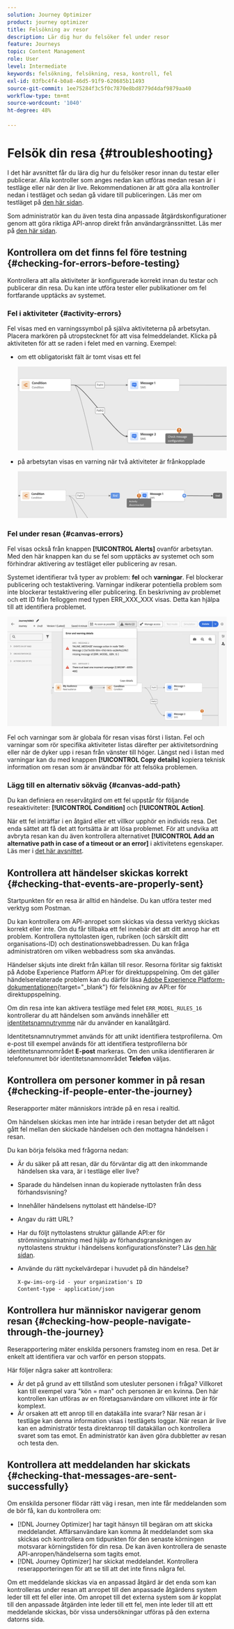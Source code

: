 ```yaml
---
solution: Journey Optimizer
product: journey optimizer
title: Felsökning av resor
description: Lär dig hur du felsöker fel under resor
feature: Journeys
topic: Content Management
role: User
level: Intermediate
keywords: felsökning, felsökning, resa, kontroll, fel
exl-id: 03fbc4f4-b0a8-46d5-91f9-620685b11493
source-git-commit: 1ee75284f3c5f0c7870e8bd8779d4daf9879aa40
workflow-type: tm+mt
source-wordcount: '1040'
ht-degree: 48%

---
```


# Felsök din resa {#troubleshooting}

I det här avsnittet får du lära dig hur du felsöker resor innan du testar eller publicerar. Alla kontroller som anges nedan kan utföras medan resan är i testläge eller när den är live. Rekommendationen är att göra alla kontroller nedan i testläget och sedan gå vidare till publiceringen. Läs mer om testläget på [den här sidan](../building-journeys/testing-the-journey.md).

Som administratör kan du även testa dina anpassade åtgärdskonfigurationer genom att göra riktiga API-anrop direkt från användargränssnittet. Läs mer på [den här sidan](../action/troubleshoot-custom-action.md).

## Kontrollera om det finns fel före testning {#checking-for-errors-before-testing}

Kontrollera att alla aktiviteter är konfigurerade korrekt innan du testar och publicerar din resa. Du kan inte utföra tester eller publikationer om fel fortfarande upptäcks av systemet.


### Fel i aktiviteter {#activity-errors}

Fel visas med en varningssymbol på själva aktiviteterna på arbetsytan. Placera markören på utropstecknet för att visa felmeddelandet. Klicka på aktiviteten för att se raden i felet med en varning. Exempel:

* om ett obligatoriskt fält är tomt visas ett fel

  ![](assets/journey63.png)

* på arbetsytan visas en varning när två aktiviteter är frånkopplade

  ![](assets/canvas-disconnected.png)

### Fel under resan {#canvas-errors}

Fel visas också från knappen **[!UICONTROL Alerts]** ovanför arbetsytan. Med den här knappen kan du se fel som upptäcks av systemet och som förhindrar aktivering av testläget eller publicering av resan.

Systemet identifierar två typer av problem: **fel** och **varningar**. Fel blockerar publicering och testaktivering. Varningar indikerar potentiella problem som inte blockerar testaktivering eller publicering. En beskrivning av problemet och ett ID från felloggen med typen ERR_XXX_XXX visas. Detta kan hjälpa till att identifiera problemet.

![](assets/journey-error-and-warning.png)

<!--Most of the time, errors detected by the system are linked to errors visible on the activities but they can also relate to other issues. In all cases, check alerts and resolve the issue using to the error description. If you cannot identify the issue, use the **[!UICONTROL Copy details]** button to store the alerts, and send them to your administrator.-->

Fel och varningar som är globala för resan visas först i listan. Fel och varningar som rör specifika aktiviteter listas därefter per aktivitetsordning eller när de dyker upp i resan från vänster till höger. Längst ned i listan med varningar kan du med knappen **[!UICONTROL Copy details]** kopiera teknisk information om resan som är användbar för att felsöka problemen.

### Lägg till en alternativ sökväg {#canvas-add-path}

Du kan definiera en reservåtgärd om ett fel uppstår för följande reseaktiviteter: **[!UICONTROL Condition]** och **[!UICONTROL Action]**.

När ett fel inträffar i en åtgärd eller ett villkor upphör en individs resa. Det enda sättet att få det att fortsätta är att lösa problemet. För att undvika att avbryta resan kan du även kontrollera alternativet **[!UICONTROL Add an alternative path in case of a timeout or an error]** i aktivitetens egenskaper. Läs mer i [det här avsnittet](../building-journeys/using-the-journey-designer.md#paths).


## Kontrollera att händelser skickas korrekt {#checking-that-events-are-properly-sent}

Startpunkten för en resa är alltid en händelse. Du kan utföra tester med verktyg som Postman.

Du kan kontrollera om API-anropet som skickas via dessa verktyg skickas korrekt eller inte. Om du får tillbaka ett fel innebär det att ditt anrop har ett problem. Kontrollera nyttolasten igen, rubriken (och särskilt ditt organisations-ID) och destinationswebbadressen. Du kan fråga administratören om vilken webbadress som ska användas.

Händelser skjuts inte direkt från källan till resor. Resorna förlitar sig faktiskt på Adobe Experience Platform API:er för direktuppspelning. Om det gäller händelserelaterade problem kan du därför läsa [Adobe Experience Platform-dokumentationen](https://experienceleague.adobe.com/docs/experience-platform/ingestion/streaming/troubleshooting.html){target="_blank"} för felsökning av API:er för direktuppspelning.

Om din resa inte kan aktivera testläge med felet `ERR_MODEL_RULES_16` kontrollerar du att händelsen som används innehåller ett [identitetsnamnutrymme](../audience/get-started-identity.md) när du använder en kanalåtgärd.

Identitetsnamnutrymmet används för att unikt identifiera testprofilerna. Om e-post till exempel används för att identifiera testprofilerna bör identitetsnamnområdet **E-post** markeras. Om den unika identifieraren är telefonnumret bör identitetsnamnområdet **Telefon** väljas.

## Kontrollera om personer kommer in på resan {#checking-if-people-enter-the-journey}

Reserapporter mäter människors inträde på en resa i realtid.

Om händelsen skickas men inte har inträde i resan betyder det att något gått fel mellan den skickade händelsen och den mottagna händelsen i resan.

Du kan börja felsöka med frågorna nedan:

* Är du säker på att resan, där du förväntar dig att den inkommande händelsen ska vara, är i testläge eller live?
* Sparade du händelsen innan du kopierade nyttolasten från dess förhandsvisning?
* Innehåller händelsens nyttolast ett händelse-ID?
* Angav du rätt URL?
* Har du följt nyttolastens struktur gällande API:er för strömningsinmatning med hjälp av förhandsgranskningen av nyttolastens struktur i händelsens konfigurationsfönster? Läs [den här sidan](../event/about-creating.md#preview-the-payload).
* Använde du rätt nyckelvärdepar i huvudet på din händelse?

  ```
  X-gw-ims-org-id - your organization's ID
  Content-type - application/json
  ```

## Kontrollera hur människor navigerar genom resan {#checking-how-people-navigate-through-the-journey}

Reserapportering mäter enskilda personers framsteg inom en resa. Det är enkelt att identifiera var och varför en person stoppats.

Här följer några saker att kontrollera:

* Är det på grund av ett tillstånd som utesluter personen i fråga? Villkoret kan till exempel vara &quot;kön = man&quot; och personen är en kvinna. Den här kontrollen kan utföras av en företagsanvändare om villkoret inte är för komplext.
* Är orsaken att ett anrop till en datakälla inte svarar? När resan är i testläge kan denna information visas i testlägets loggar. När resan är live kan en administratör testa direktanrop till datakällan och kontrollera svaret som tas emot. En administratör kan även göra dubbletter av resan och testa den.

## Kontrollera att meddelanden har skickats {#checking-that-messages-are-sent-successfully}

Om enskilda personer flödar rätt väg i resan, men inte får meddelanden som de bör få, kan du kontrollera om:

* [!DNL Journey Optimizer] har tagit hänsyn till begäran om att skicka meddelandet. Affärsanvändare kan komma åt meddelandet som ska skickas och kontrollera om tidpunkten för den senaste körningen motsvarar körningstiden för din resa. De kan även kontrollera de senaste API-anropen/händelserna som tagits emot.
* [!DNL Journey Optimizer] har skickat meddelandet. Kontrollera reserapporteringen för att se till att det inte finns några fel.

Om ett meddelande skickas via en anpassad åtgärd är det enda som kan kontrolleras under resan att anropet till den anpassade åtgärdens system leder till ett fel eller inte. Om anropet till det externa system som är kopplat till den anpassade åtgärden inte leder till ett fel, men inte leder till att ett meddelande skickas, bör vissa undersökningar utföras på den externa datorns sida.
